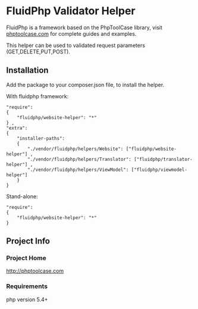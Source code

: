  # FluidPhp Validator Helper

FluidPhp is a framework based on the PhpToolCase library, visit [phptoolcase.com](http://phptoolcase.com) for complete guides and examples.

This helper can be used to validated request parameters (GET,DELETE,PUT,POST).

## Installation

Add the package to your composer.json file, to install the helper.

With fluidphp framework:
```
"require": 
{
	"fluidphp/website-helper": "*"
} ,
"extra": 
{
	"installer-paths": 
	{
		"./vendor/fluidphp/helpers/Website": ["fluidphp/website-helper"] ,
		"./vendor/fluidphp/helpers/Translator": ["fluidphp/translator-helper"] ,
		"./vendor/fluidphp/helpers/ViewModel": ["fluidphp/viewmodel-helper"]
	}
}
```	
Stand-alone:
```		
"require": 
{
	"fluidphp/website-helper": "*"
}
```

## Project Info

### Project Home

http://phptoolcase.com

### Requirements

php version 5.4+